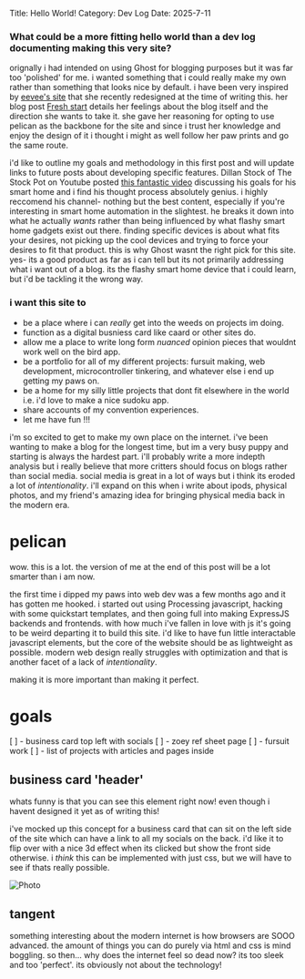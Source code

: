 Title: Hello World!
Category: Dev Log
Date: 2025-7-11

### What could be a more fitting hello world than a dev log documenting making this very site?

orignally i had intended on using Ghost for blogging purposes but it was far too 'polished' for me. i wanted something that i could really make my own rather than something that looks nice by default. i have been very inspired by [eevee's site](https://eev.ee) that she recently redesigned at the time of writing this. her blog post [Fresh start](https://eev.ee/blog/2024/12/03/fresh-start/) details her feelings about the blog itself and the direction she wants to take it. she gave her reasoning for opting to use pelican as the backbone for the site and since i trust her knowledge and enjoy the design of it i thought i might as well follow her paw prints and go the same route.

i'd like to outline my goals and methodology in this first post and will update links to future posts about developing specific features.
Dillan Stock of The Stock Pot on Youtube posted [this fantastic video](https://youtu.be/3zfIUSg9lm4?si=EwVH8olMrU9eg_5c) discussing his goals for his smart home and i find his thought process absolutely genius. i highly reccomend his channel- nothing but the best content, especially if you're interesting in smart home automation in the slightest. he breaks it down into what he actually *wants* rather than being influenced by what flashy smart home gadgets exist out there. finding specific devices is about what fits your desires, not picking up the cool devices and trying to force your desires to fit that product. this is why Ghost wasnt the right pick for this site. yes- its a good product as far as i can tell but its not primarily addressing what i want out of a blog. its the flashy smart home device that i could learn, but i'd be tackling it the wrong way. 

### i want this site to

- be a place where i can *really* get into the weeds on projects im doing. 
- function as a digital busniess card like caard or other sites do.
- allow me a place to write long form *nuanced* opinion pieces that wouldnt work well on the bird app.
- be a portfolio for all of my different projects: fursuit making, web development, microcontroller tinkering, and whatever else i end up getting my paws on.
- be a home for my silly little projects that dont fit elsewhere in the world i.e. i'd love to make a nice sudoku app.
- share accounts of my convention experiences.
- let me have fun !!!

i'm so excited to get to make my own place on the internet. i've been wanting to make a blog for the longest time, but im a very busy puppy and starting is always the hardest part. i'll probably write a more indepth analysis but i really believe that more critters should focus on blogs rather than social media. social media is great in a lot of ways but i think its eroded a lot of *intentionality*. i'll expand on this when i write about ipods, physical photos, and my friend's amazing idea for bringing physical media back in the modern era.

# pelican

wow. this is a lot. 
the version of me at the end of this post will be a lot smarter than i am now.

the first time i dipped my paws into web dev was a few months ago and it has gotten me hooked. i started out using Processing javascript, hacking with some quickstart templates, and then going full into making ExpressJS backends and frontends. with how much i've fallen in love with js it's going to be weird departing it to build this site. 
i'd like to have fun little interactable javascript elements, but the core of the website should be as lightweight as possible. modern web design really struggles with optimization and that is another facet of a lack of *intentionality*.

making it is more important than making it perfect.

# goals

[ ] - business card top left with socials
[ ] - zoey ref sheet page
[ ] - fursuit work
[ ] - list of projects with articles and pages inside


## business card 'header'

whats funny is that you can see this element right now! even though i havent designed it yet as of writing this!

i've mocked up this concept for a business card that can sit on the left side of the site which can have a link to all my socials on the back. i'd like it to flip over with a nice 3d effect when its clicked but show the front side otherwise. i *think* this can be implemented with just css, but we will have to see if thats really possible.

![Photo]({attach}card_mockup.png)





## tangent

something interesting about the modern internet is how browsers are SOOO advanced. the amount of things you can do purely via html and css is mind boggling. so then... why does the internet feel so dead now? its too sleek and too 'perfect'. its obviously not about the technology!

